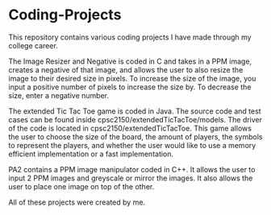 # Coding-Projects
This repository contains various coding projects I have made through my college career.

The Image Resizer and Negative is coded in C and takes in a PPM image, creates a negative of that image, and allows the user to also resize the image to their desired size in pixels. 
To increase the size of the image, you input a positive number of pixels to increase the size by. To decrease the size, enter a negative number. 

The extended Tic Tac Toe game is coded in Java. The source code and test cases can be found inside cpsc2150/extendedTicTacToe/models. The driver of the code is located in 
cpsc2150/extendedTicTacToe. This game allows the user to choose the size of the board, the amount of players, the symbols to represent the players, and whether the user would 
like to use a memory efficient implementation or a fast implementation.

PA2 contains a PPM image manipulator coded in C++. It allows the user to input 2 PPM images and greyscale or mirror the images. It also allows the user to place one image on top of the other.

All of these projects were created by me.
